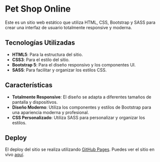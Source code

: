 # Pet Shop Online

Este es un sitio web estático que utiliza HTML, CSS, Bootstrap y SASS para crear una interfaz de usuario totalmente responsive y moderna.

## Tecnologías Utilizadas

- **HTML5**: Para la estructura del sitio.
- **CSS3**: Para el estilo del sitio.
- **Bootstrap 5**: Para el diseño responsivo y los componentes UI.
- **SASS**: Para facilitar y organizar los estilos CSS.

## Características

- **Totalmente Responsive**: El diseño se adapta a diferentes tamaños de pantalla y dispositivos.
- **Diseño Moderno**: Utiliza los componentes y estilos de Bootstrap para una apariencia moderna y profesional.
- **CSS Personalizado**: Utiliza SASS para personalizar y organizar los estilos.

## Deploy

El deploy del sitio se realiza utilizando [GitHub Pages](https://pages.github.com/). Puedes ver el sitio en vivo [aquí](https://lucianomorandi.github.io/PetShopOnline_MorandiLuciano/).

